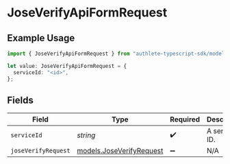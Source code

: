 # JoseVerifyApiFormRequest

## Example Usage

```typescript
import { JoseVerifyApiFormRequest } from "authlete-typescript-sdk/models/operations";

let value: JoseVerifyApiFormRequest = {
  serviceId: "<id>",
};
```

## Fields

| Field                                                         | Type                                                          | Required                                                      | Description                                                   |
| ------------------------------------------------------------- | ------------------------------------------------------------- | ------------------------------------------------------------- | ------------------------------------------------------------- |
| `serviceId`                                                   | *string*                                                      | :heavy_check_mark:                                            | A service ID.                                                 |
| `joseVerifyRequest`                                           | [models.JoseVerifyRequest](../../models/joseverifyrequest.md) | :heavy_minus_sign:                                            | N/A                                                           |